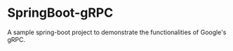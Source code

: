 # SpringBoot-gRPC
A sample spring-boot project to demonstrate the functionalities of Google's gRPC.
